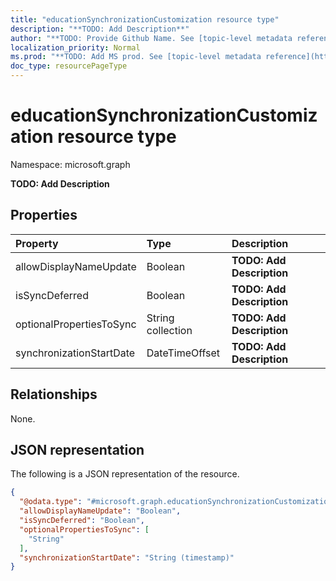 ```yaml
---
title: "educationSynchronizationCustomization resource type"
description: "**TODO: Add Description**"
author: "**TODO: Provide Github Name. See [topic-level metadata reference](https://msgo.azurewebsites.net/add/document/guidelines/metadata.html#topic-level-metadata)**"
localization_priority: Normal
ms.prod: "**TODO: Add MS prod. See [topic-level metadata reference](https://msgo.azurewebsites.net/add/document/guidelines/metadata.html#topic-level-metadata)**"
doc_type: resourcePageType
---
```


# educationSynchronizationCustomization resource type

Namespace: microsoft.graph



**TODO: Add Description**

## Properties
|Property|Type|Description|
|:---|:---|:---|
|allowDisplayNameUpdate|Boolean|**TODO: Add Description**|
|isSyncDeferred|Boolean|**TODO: Add Description**|
|optionalPropertiesToSync|String collection|**TODO: Add Description**|
|synchronizationStartDate|DateTimeOffset|**TODO: Add Description**|

## Relationships
None.

## JSON representation
The following is a JSON representation of the resource.
<!-- {
  "blockType": "resource",
  "@odata.type": "microsoft.graph.educationSynchronizationCustomization"
}
-->
``` json
{
  "@odata.type": "#microsoft.graph.educationSynchronizationCustomization",
  "allowDisplayNameUpdate": "Boolean",
  "isSyncDeferred": "Boolean",
  "optionalPropertiesToSync": [
    "String"
  ],
  "synchronizationStartDate": "String (timestamp)"
}
```

